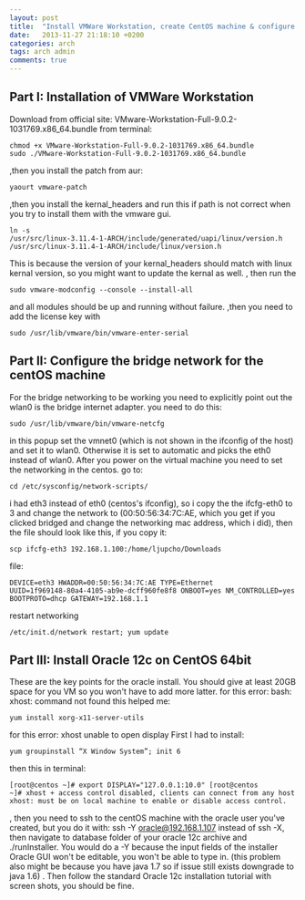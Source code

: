 ```yaml
---
layout: post
title:  "Install VMWare Workstation, create CentOS machine & configure bridge network for wlan0 and install Oracle 12c on ArchLinux 64bit"
date:   2013-11-27 21:18:10 +0200
categories: arch
tags: arch admin
comments: true
---	
```


<h2>Part I: Installation of VMWare Workstation</h2>

Download from official site: VMware-Workstation-Full-9.0.2-1031769.x86_64.bundle
from terminal:
	
<code>chmod +x VMware-Workstation-Full-9.0.2-1031769.x86_64.bundle
sudo ./VMware-Workstation-Full-9.0.2-1031769.x86_64.bundle
</code>

,then you install the patch from aur:

<code>yaourt vmware-patch</code>

,then you install the kernal_headers and run this if path is not correct when you try to install them with the vmware gui.

<code>ln -s /usr/src/linux-3.11.4-1-ARCH/include/generated/uapi/linux/version.h /usr/src/linux-3.11.4-1-ARCH/include/linux/version.h</code>

This is because the version of your kernal_headers should match with linux kernal version, so you might want to update the kernal as well.
, then run the

<code>sudo vmware-modconfig --console --install-all</code>

and all modules should be up and running without failure.
,then you need to add the license key with

<code>sudo /usr/lib/vmware/bin/vmware-enter-serial</code>

<h2>Part II: Configure the bridge network for the centOS machine</h2>

For the bridge networking to be working you need to explicitly point out the wlan0 is the bridge internet adapter. you need to do this:

<code>sudo /usr/lib/vmware/bin/vmware-netcfg</code>

in this popup set the vmnet0 (which is not shown in the ifconfig of the host) and set it to wlan0. Otherwise it is set to automatic and picks the eth0 instead of wlan0.
After you power on the virtual machine you need to set the networking in the centos. go to:

<code>cd /etc/sysconfig/network-scripts/</code>

i had eth3 instead of eth0 (centos's ifconfig), so i copy the the ifcfg-eth0 to 3 and change the network to (00:50:56:34:7C:AE, which you get if you clicked bridged and change the networking mac address, which i did), then the file should look like this, if you copy it:

<code>scp ifcfg-eth3 192.168.1.100:/home/ljupcho/Downloads</code>

file:

<code>DEVICE=eth3 
HWADDR=00:50:56:34:7C:AE 
TYPE=Ethernet
UUID=1f969148-80a4-4105-ab9e-dcff960fe8f8
ONBOOT=yes
NM_CONTROLLED=yes
BOOTPROTO=dhcp
GATEWAY=192.168.1.1
</code>

restart networking

<code>/etc/init.d/network restart; yum update</code>

<h2>Part III: Install Oracle 12c on CentOS 64bit</h2>

These are the key points for the oracle install. You should give at least 20GB space for you VM so you won't have to add more latter. 
for this error: bash: xhost: command not found 
this helped me:

<code>yum install xorg-x11-server-utils</code>

for this error: xhost unable to open display
First I had to install:

<code>yum groupinstall “X Window System”; init 6</code>

then this in terminal:

<code>[root@centos ~]# export DISPLAY="127.0.0.1:10.0"
[root@centos ~]# xhost +
access control disabled, clients can connect from any host xhost:  must be on local machine to enable or disable access control.
</code>

, then you need to ssh to the centOS machine with the oracle user you've created, but you do it with: ssh -Y oracle@192.168.1.107 instead of ssh -X, then navigate to database folder of your oracle 12c archive and ./runInstaller. You would do a -Y because the input fields of the installer Oracle GUI won't be editable, you won't be able to type in. (this problem also might be because you have java 1.7 so if issue still exists downgrade to java 1.6) . Then follow the standard Oracle 12c installation tutorial with screen shots, you should be fine.
